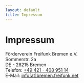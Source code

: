 ```yaml
---
layout: default
title: Impressum
---
```

# Impressum

<div itemscope itemtype='http://schema.org/Person'>
  <div itemprop='name'>Förderverein Freifunk Bremen e.V.</div>
  <div itemprop='address' itemscope itemtype='http://schema.org/PostalAddress'>
  <div itemprop='streetaddress'>Sommerstr. 2a</div>
  <div>
    <span itemprop='addressCountry'>DE</span>
    -
    <span itemprop='postalCode'>28215</span>
    <span class='addressLocality'>Bremen</span>
  </div>
</div>

<div itemprop='contactPoint' itemscope itemtype='http://schema.org/ContactPoint'>
  <meta content='work' itemprop='ContactType'>
  <div>
    Telefon:
    <a href='tel:+4942140895114' itemprop='telephone'>+49 421 - 408 951 14</a>
  </div>
  <div>
    E-Mail: <a href='mailto:info@bremen.freifunk.net'>info[at]bremen.freifunk.net</a>
  </div>
</div>
